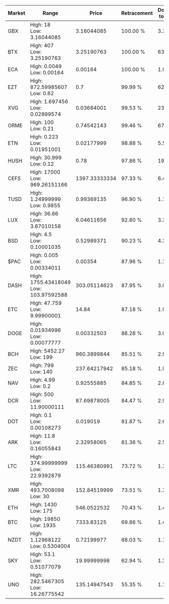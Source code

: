 | Market | Range | Price| Retracement | Doubles to 50% |
| --- | --- | --- | --- | --- |
| GBX | High: 18<br />Low: 3.16044085 | 3.16044085 | 100.00 % | 3.35 |
| BTX | High: 407<br />Low: 3.25190763 | 3.25190763 | 100.00 % | 63.08 |
| ECA | High: 0.0049<br />Low: 0.00164 | 0.00164 | 100.00 % | 1.99 |
| EZT | High: 872.59985607<br />Low: 0.62 | 0.7 | 99.99 % | 623.73 |
| XVG | High: 1.697456<br />Low: 0.02899574 | 0.03684001 | 99.53 % | 23.43 |
| ORME | High: 100<br />Low: 0.21 | 0.74542143 | 99.46 % | 67.22 |
| ETN | High: 0.223<br />Low: 0.01951001 | 0.02177999 | 98.88 % | 5.57 |
| HUSH | High: 30.999<br />Low: 0.12 | 0.78 | 97.86 % | 19.95 |
| CEFS | High: 17000<br />Low: 969.26151166 | 1397.33333334 | 97.33 % | 6.43 |
| TUSD | High: 1.24999999<br />Low: 0.9855 | 0.99369135 | 96.90 % | 1.12 |
| LUX | High: 36.66<br />Low: 3.67010158 | 6.04611656 | 92.80 % | 3.34 |
| BSD | High: 4.5<br />Low: 0.10001035 | 0.52989371 | 90.23 % | 4.34 |
| $PAC | High: 0.005<br />Low: 0.00334011 | 0.00354 | 87.96 % | 1.18 |
| DASH | High: 1755.43418049<br />Low: 103.97592588 | 303.05114623 | 87.95 % | 3.07 |
| ETC | High: 47.759<br />Low: 9.99900001 | 14.84 | 87.18 % | 1.95 |
| DOGE | High: 0.01934996<br />Low: 0.00077777 | 0.00332503 | 86.28 % | 3.03 |
| BCH | High: 5452.27<br />Low: 199 | 960.3899844 | 85.51 % | 2.94 |
| ZEC | High: 799<br />Low: 140 | 237.64217942 | 85.18 % | 1.98 |
| NAV | High: 4.99<br />Low: 0.2 | 0.92555885 | 84.85 % | 2.80 |
| DCR | High: 500<br />Low: 11.90000111 | 87.69878005 | 84.47 % | 2.92 |
| DOT | High: 0.1<br />Low: 0.00108273 | 0.019019 | 81.87 % | 2.66 |
| ARK | High: 11.8<br />Low: 0.16055843 | 2.32958065 | 81.36 % | 2.57 |
| LTC | High: 374.99999999<br />Low: 22.9392879 | 115.46380991 | 73.72 % | 1.72 |
| XMR | High: 493.7008098<br />Low: 30 | 152.84519999 | 73.51 % | 1.71 |
| ETH | High: 1430<br />Low: 175 | 546.0522532 | 70.43 % | 1.47 |
| BTC | High: 19850<br />Low: 1935 | 7333.83125 | 69.86 % | 1.49 |
| NZDT | High: 1.12968122<br />Low: 0.5304004 | 0.72199977 | 68.03 % | 1.15 |
| SKY | High: 53.1<br />Low: 0.51077079 | 19.99999998 | 62.94 % | 1.34 |
| UNO | High: 282.5467305<br />Low: 16.26775542 | 135.14947543 | 55.35 % | 1.11 |
